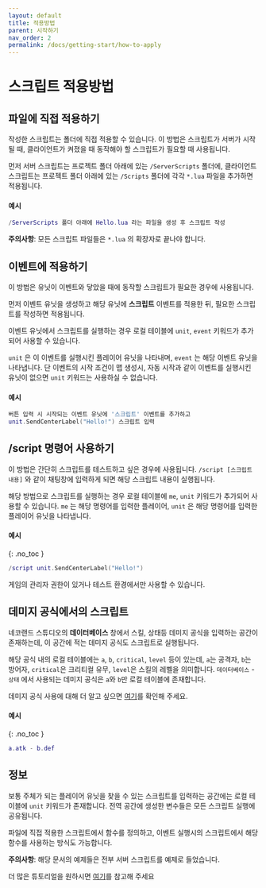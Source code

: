 ```yaml
---
layout: default
title: 적용방법
parent: 시작하기
nav_order: 2
permalink: /docs/getting-start/how-to-apply
---
```




# 스크립트 적용방법

## 파일에 직접 적용하기

작성한 스크립트는 폴더에 직접 적용할 수 있습니다. 이 방법은 스크립트가 서버가 시작될 때, 클라이언트가 켜졌을 때 동작해야 할 스크립트가 필요할 때 사용됩니다.

먼저 서버 스크립트는 프로젝트 폴더 아래에 있는 `/ServerScripts` 폴더에, 클라이언트 스크립트는 프로젝트 폴더 아래에 있는 `/Scripts` 폴더에 각각 `*.lua` 파일을 추가하면 적용됩니다.

#### 예시

```lua
/ServerScripts 폴더 아래에 Hello.lua 라는 파일을 생성 후 스크립트 작성
```

<!-- ```markdown -->
**주의사항**: 모든 스크립트 파일들은 `*.lua` 의 확장자로 끝나야 합니다.
<!-- ``` -->

## 이벤트에 적용하기

이 방법은 유닛이 이벤트와 닿았을 때에 동작할 스크립트가 필요한 경우에 사용됩니다.

먼저 이벤트 유닛을 생성하고 해당 유닛에 **스크립트** 이벤트를 적용한 뒤, 필요한 스크립트를 작성하면 적용됩니다.

이벤트 유닛에서 스크립트를 실행하는 경우 로컬 테이블에 `unit`, `event` 키워드가 추가되어 사용할 수 있습니다.

`unit` 은 이 이벤트를 실행시킨 플레이어 유닛을 나타내며, `event` 는 해당 이벤트 유닛을 나타냅니다. 단 이벤트의 시작 조건이 맵 생성시, 자동 시작과 같이 이벤트를 실행시킨 유닛이 없으면 `unit` 키워드는 사용하실 수 없습니다.

#### 예시

```lua
버튼 입력 시 시작되는 이벤트 유닛에 '스크립트' 이벤트를 추가하고
unit.SendCenterLabel("Hello!") 스크립트 입력
```

## /script 명령어 사용하기

이 방법은 간단히 스크립트를 테스트하고 싶은 경우에 사용됩니다. `/script [스크립트 내용]` 와 같이 채팅창에 입력하게 되면 해당 스크립트 내용이 실행됩니다.

해당 방법으로 스크립트를 실행하는 경우 로컬 테이블에 `me`, `unit` 키워드가 추가되어 사용할 수 있습니다. `me` 는 해당 명령어를 입력한 플레이어, `unit` 은 해당 명령어를 입력한 플레이어 유닛을 나타냅니다.

#### 예시
{: .no_toc }

```lua
/script unit.SendCenterLabel("Hello!")
```

게임의 관리자 권한이 있거나 테스트 환경에서만 사용할 수 있습니다.

## 데미지 공식에서의 스크립트

네코랜드 스튜디오의 **데이터베이스** 창에서 스킬, 상태등 데미지 공식을 입력하는 공간이 존재하는데, 이 공간에 적는 데미지 공식도 스크립트로 실행됩니다.

해당 공식 내의 로컬 테이블에는 `a`, `b`, `critical`, `level` 등이 있는데, `a`는 공격자, `b`는 방어자, `critical`은 크리티컬 유무, `level`은 스킬의 레벨을 의미합니다. `데이터베이스` - `상태` 에서 사용되는 데미지 공식은 `a`와 `b`만 로컬 테이블에 존재합니다.

데미지 공식 사용에 대해 더 알고 싶으면 [여기](https://nekoland.atlassian.net/wiki/spaces/nekoland/pages/1376291)를 확인해 주세요.

#### 예시
{: .no_toc }

```lua
a.atk - b.def
```

## 정보

보통 주체가 되는 플레이어 유닛을 찾을 수 있는 스크립트를 입력하는 공간에는 로컬 테이블에 `unit` 키워드가 존재합니다. 전역 공간에 생성한 변수들은 모든 스크립트 실행에 공유됩니다.

파일에 직접 적용한 스크립트에서 함수를 정의하고, 이벤트 실행시의 스크립트에서 해당 함수를 사용하는 방식도 가능합니다.

**주의사항**: 해당 문서의 예제들은 전부 서버 스크립트를 예제로 들었습니다.

더 많은 튜토리얼을 원하시면 [여기](https://nekoland.atlassian.net/wiki/spaces/nekoland/pages/1474617)를 참고해 주세요